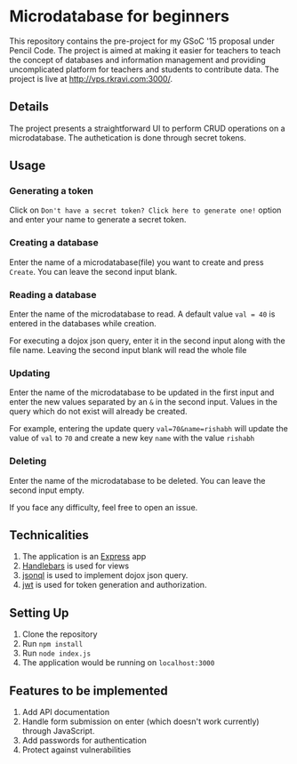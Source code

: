 # Microdatabase for beginners
This repository contains the pre-project for my GSoC '15 proposal under Pencil Code. The project is aimed at making it easier for teachers to teach the concept of databases and information management and providing uncomplicated platform for teachers and students to contribute data. The project is live at http://vps.rkravi.com:3000/.

## Details
The project presents a straightforward UI to perform CRUD operations on a microdatabase. The authetication is done through secret tokens.

## Usage
### Generating a token
Click on `Don't have a secret token? Click here to generate one!` option and enter your name to generate a secret token.

### Creating a database
Enter the name of a microdatabase(file) you want to create and press `Create`. 
You can leave the second input blank.

### Reading a database
Enter the name of the microdatabase to read. A default value `val = 40` is entered in the databases while creation.

For executing a dojox json query, enter it in the second input along with the file name. Leaving the second input blank will read the whole file

### Updating
Enter the name of the microdatabase to be updated in the first input and enter the new values separated by an `&` in the second input. Values in the query which do not exist will already be created.

For example, entering the update query `val=70&name=rishabh` will update the value of `val` to `70` and create a new key `name` with the value `rishabh`

### Deleting
Enter the name of the microdatabase to be deleted. You can leave the second input empty.

If you face any difficulty, feel free to open an issue.

## Technicalities
1. The application is an [Express](http://expressjs.com/) app
2. [Handlebars](http://handlebarsjs.com/) is used for views
3. [jsonql](https://github.com/PencilCode/jsonql) is used to implement dojox json query.
4. [jwt](https://github.com/auth0/express-jwt) is used for token generation and authorization.

## Setting Up
1. Clone the repository
2. Run `npm install`
3. Run `node index.js`
4. The application would be running on `localhost:3000`

## Features to be implemented
1. Add API documentation
2. Handle form submission on enter (which doesn't work currently) through JavaScript.
3. Add passwords for authentication
4. Protect against vulnerabilities


